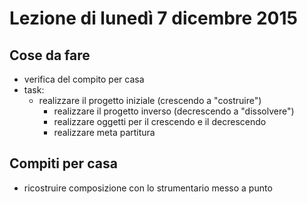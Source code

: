 # Lezione di lunedì  7 dicembre 2015

## Cose da fare

* verifica del compito per casa
* task:
  * realizzare il progetto iniziale (crescendo a "costruire")
	* realizzare il progetto inverso (decrescendo a "dissolvere")
	* realizzare oggetti per il crescendo e il decrescendo
	* realizzare meta partitura

## Compiti per casa

* ricostruire composizione con lo strumentario messo a punto
